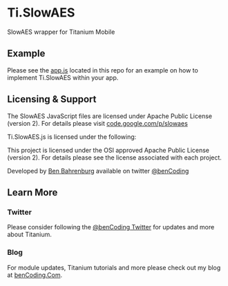 <h1>Ti.SlowAES</h1>

SlowAES wrapper for Titanium Mobile

<h2>Example</h2>

Please see the [app.js](https://github.com/benbahrenburg/Ti.SlowAES/blob/master/app.js) located in this repo for an example on how to implement Ti.SlowAES within your app.

<h2>Licensing & Support</h2>

The SlowAES JavaScript files are licensed under Apache Public License (version 2). For details please visit [code.google.com/p/slowaes](https://code.google.com/p/slowaes/)

Ti.SlowAES.js is licensed under the following:

This project is licensed under the OSI approved Apache Public License (version 2). For details please see the license associated with each project.

Developed by [Ben Bahrenburg](http://bahrenburgs.com) available on twitter [@benCoding](http://twitter.com/benCoding)

<h2>Learn More</h2>

<h3>Twitter</h3>

Please consider following the [@benCoding Twitter](http://www.twitter.com/benCoding) for updates 
and more about Titanium.

<h3>Blog</h3>

For module updates, Titanium tutorials and more please check out my blog at [benCoding.Com](http://benCoding.com). 
